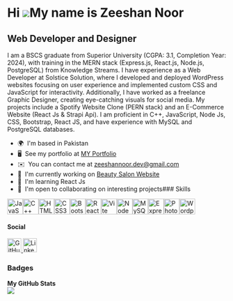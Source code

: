 Hi ![](https://user-images.githubusercontent.com/18350557/176309783-0785949b-9127-417c-8b55-ab5a4333674e.gif)My name is Zeeshan Noor
====================================================================================================================================

Web Developer and Designer
--------------------------

I am a BSCS graduate from Superior University (CGPA: 3.1, Completion Year: 2024), with training in the MERN stack (Express.js, React.js, Node.js, PostgreSQL) from Knowledge Streams. I have experience as a Web Developer at Solstice Solution, where I developed and deployed WordPress websites focusing on user experience and implemented custom CSS and JavaScript for interactivity. Additionally, I have worked as a freelance Graphic Designer, creating eye-catching visuals for social media. My projects include a Spotify Website Clone (PERN stack) and an E-Commerce Website (React Js & Strapi Api). I am proficient in C++, JavaScript, Node Js, CSS, Bootstrap, React JS, and have experience with MySQL and PostgreSQL databases.

*   🌍  I'm based in Pakistan
*   🖥️  See my portfolio at [MY Portfolio](http://zeeshannoor.online)
*   ✉️  You can contact me at [zeeshannoor.dev@gmail.com](mailto:zeeshannoor.dev@gmail.com)
*   🚀  I'm currently working on [Beauty Salon Website](http://bismillahbeautysalon.vercel.app/)
*   🧠  I'm learning React Js
*   🤝  I'm open to collaborating on interesting projects### Skills 
<p align="left">
<a href="https://developer.mozilla.org/en-US/docs/Web/JavaScript" target="_blank" rel="noreferrer"><img src="https://raw.githubusercontent.com/danielcranney/readme-generator/main/public/icons/skills/javascript-colored.svg" width="36" height="36" alt="JavaScript" /></a><a href="https://docs.microsoft.com/en-us/cpp/?view=msvc-170" target="_blank" rel="noreferrer"><img src="https://raw.githubusercontent.com/danielcranney/readme-generator/main/public/icons/skills/cplusplus-colored.svg" width="36" height="36" alt="C++" /></a><a href="https://developer.mozilla.org/en-US/docs/Glossary/HTML5" target="_blank" rel="noreferrer"><img src="https://raw.githubusercontent.com/danielcranney/readme-generator/main/public/icons/skills/html5-colored.svg" width="36" height="36" alt="HTML5" /></a><a href="https://www.w3.org/TR/CSS/#css" target="_blank" rel="noreferrer"><img src="https://raw.githubusercontent.com/danielcranney/readme-generator/main/public/icons/skills/css3-colored.svg" width="36" height="36" alt="CSS3" /></a><a href="https://getbootstrap.com/" target="_blank" rel="noreferrer"><img src="https://raw.githubusercontent.com/danielcranney/readme-generator/main/public/icons/skills/bootstrap-colored.svg" width="36" height="36" alt="Bootstrap" /></a><a href="https://reactjs.org/" target="_blank" rel="noreferrer"><img src="https://raw.githubusercontent.com/danielcranney/readme-generator/main/public/icons/skills/react-colored.svg" width="36" height="36" alt="React" /></a><a href="https://vitejs.dev/" target="_blank" rel="noreferrer"><img src="https://raw.githubusercontent.com/danielcranney/readme-generator/main/public/icons/skills/vite-colored.svg" width="36" height="36" alt="Vite" /></a><a href="https://nodejs.org/en/" target="_blank" rel="noreferrer"><img src="https://raw.githubusercontent.com/danielcranney/readme-generator/main/public/icons/skills/nodejs-colored.svg" width="36" height="36" alt="NodeJS" /></a><a href="https://www.mysql.com/" target="_blank" rel="noreferrer"><img src="https://raw.githubusercontent.com/danielcranney/readme-generator/main/public/icons/skills/mysql-colored.svg" width="36" height="36" alt="MySQL" /></a><a href="https://expressjs.com/" target="_blank" rel="noreferrer"><img src="https://raw.githubusercontent.com/danielcranney/readme-generator/main/public/icons/skills/express-colored.svg" width="36" height="36" alt="Express" /></a><a href="https://www.adobe.com/uk/products/photoshop.html" target="_blank" rel="noreferrer"><img src="https://raw.githubusercontent.com/danielcranney/readme-generator/main/public/icons/skills/photoshop-colored.svg" width="36" height="36" alt="Photoshop" /></a><a href="https://wordpress.com" target="_blank" rel="noreferrer"><img src="https://raw.githubusercontent.com/danielcranney/readme-generator/main/public/icons/skills/wordpress-colored.svg" width="36" height="36" alt="Wordpress" /></a>
                    </p>
                    
               
 <h4>Social</h4>                 
<p align="left">
    <a href="https://www.github.com/thezeeshannoor" target="_blank" rel="noreferrer">
        <img src="https://upload.wikimedia.org/wikipedia/commons/9/91/Octicons-mark-github.svg" width="32" height="32" alt="GitHub" />
    </a>
    <a href="https://www.linkedin.com/in/zeeshan-noor/" target="_blank" rel="noreferrer">
        <img src="https://upload.wikimedia.org/wikipedia/commons/c/ca/LinkedIn_logo_initials.png" width="32" height="32" alt="LinkedIn" />
    </a>
</p>


### Badges
<b>My GitHub Stats</b> <br>
<a href="http://www.github.com/thezeeshannoor">
    <img src="https://github-readme-streak-stats.herokuapp.com/?user=thezeeshannoor&stroke=ffffff&background=1c1917&ring=0891b2&fire=0891b2&currStreakNum=ffffff&currStreakLabel=0891b2&sideNums=ffffff&sideLabels=ffffff&dates=ffffff&hide_border=true" />
</a>
